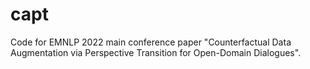 # capt
Code for EMNLP 2022 main conference paper "Counterfactual Data Augmentation via Perspective Transition for Open-Domain Dialogues".
